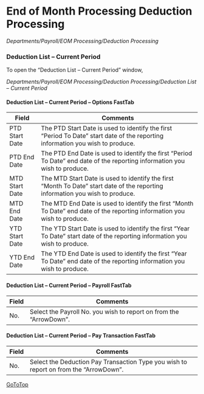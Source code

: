 # End of Month Processing Deduction Processing

*Departments/Payroll/EOM Processing/Deduction Processing*

### Deduction List – Current Period

To open the “Deduction List – Current Period” window,

*Departments/Payroll/EOM Processing/Deduction Processing/Deduction List – Current Period*
 
#### Deduction List – Current Period – Options FastTab

|Field|	Comments|
|---|---|
|PTD Start Date|	The PTD Start Date is used to identify the first “Period To Date” start date of the reporting information you wish to produce.
|PTD End Date|	The PTD End Date is used to identify the first “Period To Date” end date of the reporting information you wish to produce.
|MTD Start Date|	The MTD Start Date is used to identify the first “Month To Date” start date of the reporting information you wish to produce.
|MTD End Date|	The MTD End Date is used to identify the first “Month To Date” end date of the reporting information you wish to produce.
|YTD Start Date|	The YTD Start Date is used to identify the first “Year To Date” start date of the reporting information you wish to produce.
|YTD End Date|	The YTD End Date is used to identify the first “Year To Date” end date of the reporting information you wish to produce.

#### Deduction List – Current Period – Payroll FastTab

|Field|	Comments|
|---|---|
|No.	|Select the Payroll No. you wish to report on from the “ArrowDown”.

#### Deduction List – Current Period – Pay Transaction FastTab

|Field|	Comments|
|---|---|
|No.|	Select the Deduction Pay Transaction Type you wish to report on from the “ArrowDown”.


[GoToTop](#end-of-month-processing-deduction-processing)

